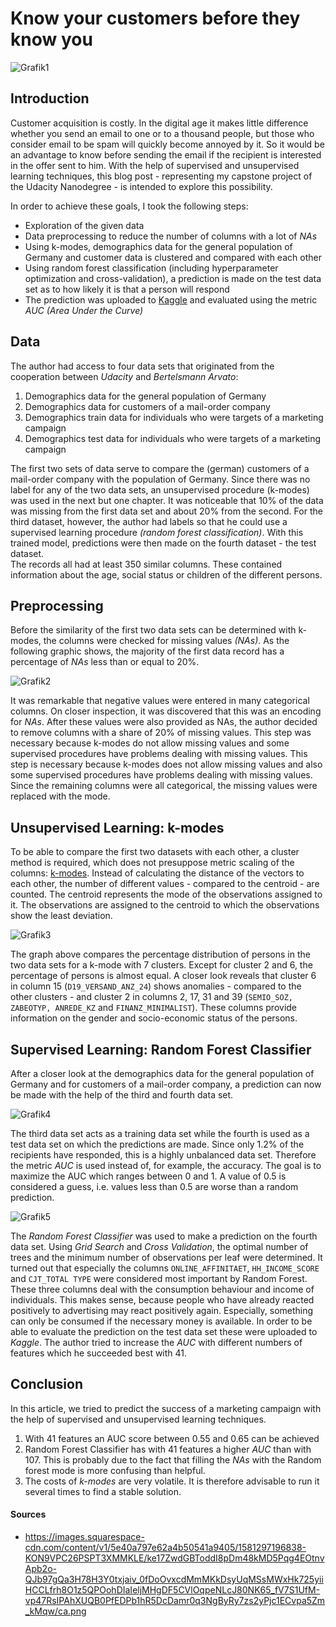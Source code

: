 # Know your customers before they know you
![Grafik1](https://images.squarespace-cdn.com/content/v1/5e40a797e62a4b50541a9405/1581297196838-KON9VPC26PSPT3XMMKLE/ke17ZwdGBToddI8pDm48kMD5Pqg4EOtnvApb2o-QJb97gQa3H78H3Y0txjaiv_0fDoOvxcdMmMKkDsyUqMSsMWxHk725yiiHCCLfrh8O1z5QPOohDIaIeljMHgDF5CVlOqpeNLcJ80NK65_fV7S1UfM-vp47RsIPAhXUQB0PfEDPb1hR5DcDamr0q3NgByRy7zs2yPjc1ECvpa5Zm_kMqw/ca.png)

## Introduction
Customer acquisition is costly. In the digital age it makes little difference whether you send an email to one or to a thousand people, but those who consider email to be spam will quickly become annoyed by it. So it would be an advantage to know before sending the email if the recipient is interested in the offer sent to him. With the help of supervised and unsupervised learning techniques, this blog post - representing my capstone project of the Udacity Nanodegree - is intended to explore this possibility.   

In order to achieve these goals, I took the following steps:
- Exploration of the given data
- Data preprocessing to reduce the number of columns with a lot of *NAs*
- Using k-modes, demographics data for the general population of Germany and customer data is clustered and compared with each other  
- Using random forest classification (including hyperparameter optimization and cross-validation), a prediction is made on the test data set as to how likely it is that a person will respond
- The prediction was uploaded to [Kaggle](https://www.kaggle.com/) and evaluated using the metric *AUC (Area Under the Curve)* 


## Data
The author had access to four data sets that originated from the cooperation between *Udacity* and *Bertelsmann Arvato*:
1. Demographics data for the general population of Germany
2. Demographics data for customers of a mail-order company
3. Demographics train data for individuals who were targets of a marketing campaign
4. Demographics test data for individuals who were targets of a marketing campaign

The first two sets of data serve to compare the (german) customers of a mail-order company with the population of Germany. Since there was no label for any of the two data sets, an unsupervised procedure (k-modes) was used in the next but one chapter. It was noticeable that 10% of the data was missing from the first data set and about 20% from the second. For the third dataset, however, the author had labels so that he could use a supervised learning procedure *(random forest classification)*. With this trained model, predictions were then made on the fourth dataset - the test dataset.  
The records all had at least 350 similar columns. These contained information about the age, social status or children of the different persons.

## Preprocessing
Before the similarity of the first two data sets can be determined with k-modes, the columns were checked for missing values *(NAs)*. As the following graphic shows, the majority of the first data record has a percentage of *NAs* less than or equal to 20%. 

![Grafik2](https://i.imgur.com/XG4QP2z.png)  

It was remarkable that negative values were entered in many categorical columns. On closer inspection, it was discovered that this was an encoding for *NAs*. After these values were also provided as NAs, the author decided to remove columns with a share of 20% of missing values. This step was necessary because k-modes do not allow missing values and some supervised procedures have problems dealing with missing values. This step is necessary because k-modes does not allow missing values and also some supervised procedures have problems dealing with missing values. Since the remaining columns were all categorical, the missing values were replaced with the mode.

## Unsupervised Learning: k-modes
To be able to compare the first two datasets with each other, a cluster method is required, which does not presuppose metric scaling of the columns: [k-modes](https://github.com/nicodv/kmodes). Instead of calculating the distance of the vectors to each other, the number of different values - compared to the centroid - are counted. The centroid represents the mode of the observations assigned to it. The observations are assigned to the centroid to which the observations show the least deviation. 

![Grafik3](https://i.imgur.com/Q5x6Dpj.png)  

The graph above compares the percentage distribution of persons in the two data sets for a k-mode with 7 clusters. Except for cluster 2 and 6, the percentage of persons is almost equal. A closer look reveals that cluster 6 in column 15 (`D19_VERSAND_ANZ_24`) shows anomalies - compared to the other clusters - and cluster 2 in columns 2, 17, 31 and 39 (`SEMIO_SOZ, ZABEOTYP, ANREDE_KZ` and `FINANZ_MINIMALIST`). These columns provide information on the gender and socio-economic status of the persons. 

## Supervised Learning: Random Forest Classifier
After a closer look at the demographics data for the general population of Germany and for customers of a mail-order company, a prediction can now be made with the help of the third and fourth data set. 

![Grafik4](https://i.imgur.com/uB1ZCz3.png)

The third data set acts as a training data set while the fourth is used as a test data set on which the predictions are made. Since only 1.2% of the recipients have responded, this is a highly unbalanced data set. Therefore the metric *AUC* is used instead of, for example, the accuracy. The goal is to maximize the AUC which ranges between 0 and 1. A value of 0.5 is considered a guess, i.e. values less than 0.5 are worse than a random prediction.  

![Grafik5](https://i.imgur.com/AvR9mFm.png)  

The *Random Forest Classifier* was used to make a prediction on the fourth data set. Using *Grid Search* and *Cross Validation*, the optimal number of trees and the minimum number of observations per leaf were determined. It turned out that especially the columns `ONLINE_AFFINITAET`, `HH_INCOME_SCORE` and `CJT_TOTAL TYPE` were considered most important by Random Forest. These three columns deal with the consumption behaviour and income of individuals. This makes sense, because people who have already reacted positively to advertising may react positively again. Especially, something can only be consumed if the necessary money is available. In order to be able to evaluate the prediction on the test data set these were uploaded to *Kaggle*. The author tried to increase the *AUC* with different numbers of features which he succeeded best with 41.

## Conclusion
In this article, we tried to predict the success of a marketing campaign with the help of supervised and unsupervised learning techniques.
1. With 41 features an AUC score between 0.55 and 0.65 can be achieved
2. Random Forest Classifier has with 41 features a higher *AUC* than with 107. This is probably due to the fact that filling the *NAs* with the Random forest mode is more confusing than helpful. 
3. The costs of *k-modes* are very volatile. It is therefore advisable to run it several times to find a stable solution.



#### Sources
- https://images.squarespace-cdn.com/content/v1/5e40a797e62a4b50541a9405/1581297196838-KON9VPC26PSPT3XMMKLE/ke17ZwdGBToddI8pDm48kMD5Pqg4EOtnvApb2o-QJb97gQa3H78H3Y0txjaiv_0fDoOvxcdMmMKkDsyUqMSsMWxHk725yiiHCCLfrh8O1z5QPOohDIaIeljMHgDF5CVlOqpeNLcJ80NK65_fV7S1UfM-vp47RsIPAhXUQB0PfEDPb1hR5DcDamr0q3NgByRy7zs2yPjc1ECvpa5Zm_kMqw/ca.png
